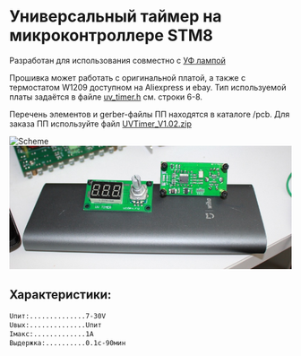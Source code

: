 # Универсальный таймер на микроконтроллере STM8

Разработан для использования совместно с [УФ лампой](https://github.com/vadzimyatskevich/uv_lamp)

Прошивка может работать с оригинальной платой, а также с термостатом W1209 доступном на Aliexpress и ebay. Тип используемой платы задаётся в файле [uv_timer.h](/software/uv_timer.h) см. строки 6-8.

Перечень элементов и gerber-файлы ПП находятся в каталоге /pcb. Для заказа ПП используйте файл [UVTimer_V1.02.zip](/pcb/UVTimer_V1.02.zip)

![Scheme](/doc/img/sch1.jpg)
![Board](/doc/img/IMG_6590.JPG)

## Характеристики:
```
Uпит:..............7-30V
Uвых:..............Uпит
Iмакс:.............1A
Выдержка:..........0.1c-90мин
```